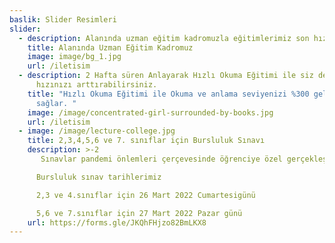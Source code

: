 ```yaml
---
baslik: Slider Resimleri
slider:
  - description: Alanında uzman eğitim kadromuzla eğitimlerimiz son hız devam ediyor.
    title: Alanında Uzman Eğitim Kadromuz
    image: image/bg_1.jpg
    url: /iletisim
  - description: 2 Hafta süren Anlayarak Hızlı Okuma Eğitimi ile siz de okuma
      hızınızı arttırabilirsiniz.
    title: "Hızlı Okuma Eğitimi ile Okuma ve anlama seviyenizi %300 geliştirmenizi
      sağlar. "
    image: /image/concentrated-girl-surrounded-by-books.jpg
    url: /iletisim
  - image: /image/lecture-college.jpg
    title: 2,3,4,5,6 ve 7. sınıflar için Bursluluk Sınavı
    description: >-2
       Sınavlar pandemi önlemleri çerçevesinde öğrenciye özel gerçekleşecektir.

      Bursluluk sınav tarihlerimiz  

      2,3 ve 4.sınıflar için 26 Mart 2022 Cumartesigünü 

      5,6 ve 7.sınıflar için 27 Mart 2022 Pazar günü
    url: https://forms.gle/JKQhFHjzo82BmLKX8
---
```

